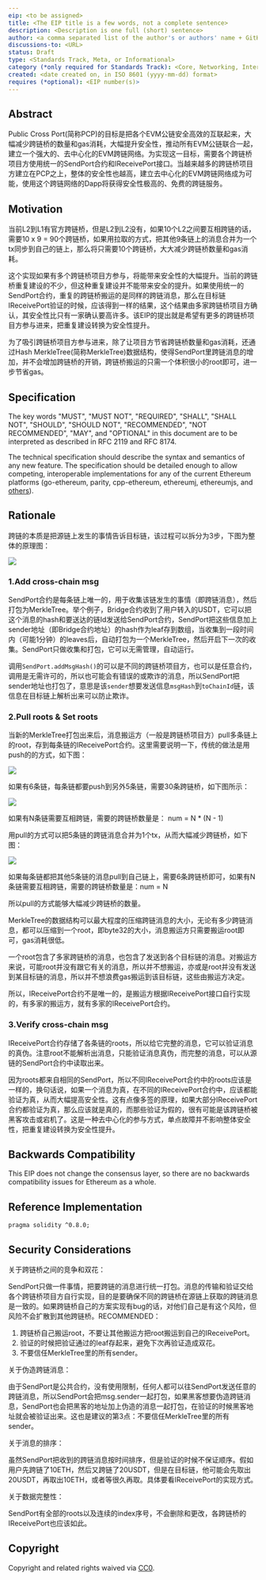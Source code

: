 ```yaml
---
eip: <to be assigned>
title: <The EIP title is a few words, not a complete sentence>
description: <Description is one full (short) sentence>
author: <a comma separated list of the author's or authors' name + GitHub username (in parenthesis), or name and email (in angle brackets).  Example, FirstName LastName (@GitHubUsername), FirstName LastName <foo@bar.com>, FirstName (@GitHubUsername) and GitHubUsername (@GitHubUsername)>
discussions-to: <URL>
status: Draft
type: <Standards Track, Meta, or Informational>
category (*only required for Standards Track): <Core, Networking, Interface, or ERC>
created: <date created on, in ISO 8601 (yyyy-mm-dd) format>
requires (*optional): <EIP number(s)>
---
```



## Abstract

Public Cross Port(简称PCP)的目标是把各个EVM公链安全高效的互联起来，大幅减少跨链桥的数量和gas消耗，大幅提升安全性，推动所有EVM公链联合一起，建立一个强大的、去中心化的EVM跨链网络。为实现这一目标，需要各个跨链桥项目方使用统一的SendPort合约和IReceivePort接口。当越来越多的跨链桥项目方建立在PCP之上，整体的安全性也越高，建立去中心化的EVM跨链网络成为可能，使用这个跨链网络的Dapp将获得安全性极高的、免费的跨链服务。

## Motivation

当前L2到L1有官方跨链桥，但是L2到L2没有，如果10个L2之间要互相跨链的话，需要10 x 9 = 90个跨链桥，如果用拉取的方式，把其他9条链上的消息合并为一个tx同步到自己的链上，那么将只需要10个跨链桥，大大减少跨链桥数量和gas消耗。

这个实现如果有多个跨链桥项目方参与，将能带来安全性的大幅提升。当前的跨链桥重复建设的不少，但这种重复建设并不能带来安全的提升。如果使用统一的SendPort合约，重复的跨链桥搬运的是同样的跨链消息，那么在目标链IReceivePort验证的时候，应该得到一样的结果，这个结果由多家跨链桥项目方确认，其安全性比只有一家确认要高许多。该EIP的提出就是希望有更多的跨链桥项目方参与进来，把重复建设转换为安全性提升。

为了吸引跨链桥项目方参与进来，除了让项目方节省跨链桥数量和gas消耗，还通过Hash MerkleTree(简称MerkleTree)数据结构，使得SendPort里跨链消息的增加，并不会增加跨链桥的开销，跨链桥搬运的只需一个体积很小的root即可，进一步节省gas。

## Specification

The key words "MUST", "MUST NOT", "REQUIRED", "SHALL", "SHALL NOT", "SHOULD", "SHOULD NOT", "RECOMMENDED", "NOT RECOMMENDED", "MAY", and "OPTIONAL" in this document are to be interpreted as described in RFC 2119 and RFC 8174.

The technical specification should describe the syntax and semantics of any new feature. The specification should be detailed enough to allow competing, interoperable implementations for any of the current Ethereum platforms (go-ethereum, parity, cpp-ethereum, ethereumj, ethereumjs, and [others](https://ethereum.org/en/developers/docs/nodes-and-clients/)).

## Rationale

跨链的本质是把源链上发生的事情告诉目标链，该过程可以拆分为3步，下图为整体的原理图：

![](../assets/eip-draft_Public_Cross_Port/1.png)

### 1.Add cross-chain msg

SendPort合约是每条链上唯一的，用于收集该链发生的事情（即跨链消息），然后打包为MerkleTree。举个例子，Bridge合约收到了用户转入的USDT，它可以把这个消息的hash和要送达的链Id发送给SendPort合约，SendPort把这些信息加上sender地址（即Bridge合约地址）的hash作为leaf存到数组，当收集到一段时间内（可能1分钟）的leaves后，自动打包为一个MerkleTree，然后开启下一次的收集。SendPort只做收集和打包，它可以无需管理，自动运行。

调用`SendPort.addMsgHash()`的可以是不同的跨链桥项目方，也可以是任意合约，调用是无需许可的，所以也可能会有错误的或欺诈的消息，所以SendPort把sender地址也打包了，意思是该`sender`想要发送信息`msgHash`到`toChainId`链，该信息在目标链上解析出来可以防止欺诈。

### 2.Pull roots & Set roots

当新的MerkleTree打包出来后，消息搬运方（一般是跨链桥项目方）pull多条链上的root，存到每条链的IReceivePort合约。这里需要说明一下，传统的做法是用push的的方式，如下图：

![](../assets/eip-draft_Public_Cross_Port/2.png)

如果有6条链，每条链都要push到另外5条链，需要30条跨链桥，如下图所示：

![](../assets/eip-draft_Public_Cross_Port/3.png)

如果有N条链需要互相跨链，需要的跨链桥数量是： num = N * (N - 1)

用pull的方式可以把5条链的跨链消息合并为1个tx，从而大幅减少跨链桥，如下图：

![](../assets/eip-draft_Public_Cross_Port/4.png)

如果每条链都把其他5条链的消息pull到自己链上，需要6条跨链桥即可，如果有N条链需要互相跨链，需要的跨链桥数量是：num = N

所以pull的方式能够大幅减少跨链桥的数量。

MerkleTree的数据结构可以最大程度的压缩跨链消息的大小，无论有多少跨链消息，都可以压缩到一个root，即byte32的大小，消息搬运方只需要搬运root即可，gas消耗很低。

一个root包含了多家跨链桥的消息，也包含了发送到各个目标链的消息。对搬运方来说，可能root并没有跟它有关的消息，所以并不想搬运，亦或是root并没有发送到某目标链的消息，所以并不想浪费gas搬运到该目标链，这些由搬运方决定。

所以，IReceivePort合约不是唯一的，是搬运方根据IReceivePort接口自行实现的，有多家的搬运方，就有多家的IReceivePort合约。

### 3.Verify cross-chain msg

IReceivePort合约存储了各条链的roots，所以给它完整的消息，它可以验证消息的真伪。注意root不能解析出消息，只能验证消息真伪，而完整的消息，可以从源链的SendPort合约中读取出来。

因为roots都来自相同的SendPort，所以不同IReceivePort合约中的roots应该是一样的，换句话说，如果一个消息为真，在不同的IReceivePort合约中，应该都能验证为真，从而大幅提高安全性。这有点像多签的原理，如果大部分IReceivePort合约都验证为真，那么应该就是真的，而那些验证为假的，很有可能是该跨链桥被黑客攻击或宕机了。这是一种去中心化的参与方式，单点故障并不影响整体安全性，把重复建设转换为安全性提升。

## Backwards Compatibility

This EIP does not change the consensus layer, so there are no backwards compatibility issues for Ethereum as a whole. 

## Reference Implementation

```solidity
pragma solidity ^0.8.0;
```

## Security Considerations

关于跨链桥之间的竞争和双花：

SendPort只做一件事情，把要跨链的消息进行统一打包。消息的传输和验证交给各个跨链桥项目方自行实现，目的是要确保不同的跨链桥在源链上获取的跨链消息是一致的。如果跨链桥自己的方案实现有bug的话，对他们自己是有这个风险，但风险不会扩散到其他跨链桥。RECOMMENDED：
1. 跨链桥自己搬运root，不要让其他搬运方把root搬运到自己的IReceivePort。
2. 验证的时候把验证通过的leaf存起来，避免下次再验证造成双花。
3. 不要信任MerkleTree里的所有sender。

关于伪造跨链消息：

由于SendPort是公共合约，没有使用限制，任何人都可以往SendPort发送任意的跨链消息，所以SendPort会把msg.sender一起打包，如果黑客想要伪造跨链消息，SendPort也会把黑客的地址加上伪造的消息一起打包，在验证的时候黑客地址就会被验证出来。这也是建议的第3点：不要信任MerkleTree里的所有sender。

关于消息的排序：

虽然SendPort把收到的跨链消息按时间排序，但是验证的时候不保证顺序。假如用户先跨链了10ETH，然后又跨链了20USDT，但是在目标链，他可能会先取出20USDT，再取出10ETH，或者等很久再取。具体要看IReceivePort的实现方式。

关于数据完整性：

SendPort有全部的roots以及连续的index序号，不会删除和更改，各跨链桥的IReceivePort也应该如此。

## Copyright

Copyright and related rights waived via [CC0](../LICENSE.md).
